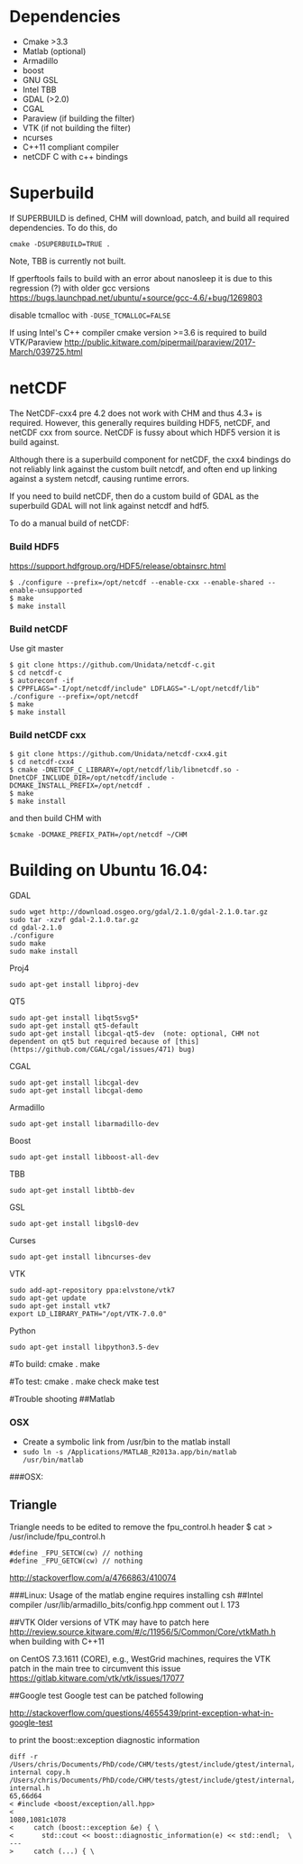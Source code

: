 # Dependencies
* Cmake >3.3
* Matlab (optional)
* Armadillo
* boost
* GNU GSL
* Intel TBB
* GDAL (>2.0)
* CGAL
* Paraview (if building the filter) 
* VTK (if not building the filter)
* ncurses
* C++11 compliant compiler
* netCDF C with c++ bindings

# Superbuild
If SUPERBUILD is defined, CHM will download, patch, and build all required dependencies. To do this, do

```
cmake -DSUPERBUILD=TRUE .
```

Note, TBB is currently not built.

If gperftools fails to build with an error about nanosleep it is due to this regression (?) with older gcc versions
https://bugs.launchpad.net/ubuntu/+source/gcc-4.6/+bug/1269803

disable tcmalloc with `-DUSE_TCMALLOC=FALSE`

If using Intel's C++ compiler cmake version >=3.6 is required to build VTK/Paraview
http://public.kitware.com/pipermail/paraview/2017-March/039725.html

# netCDF
The NetCDF-cxx4 pre 4.2 does not work with CHM and thus 4.3+ is required. However, this generally requires building HDF5, netCDF, and netCDF cxx from source. NetCDF is fussy about which HDF5 version it is build against.

Although there is a superbuild component for netCDF,  the cxx4 bindings do not reliably link against the custom built netcdf, and often end up linking against a system netcdf, causing runtime errors. 

If you need to build netCDF, then do a custom build of GDAL as the superbuild GDAL will not link against netcdf and hdf5. 

To do a manual build of netCDF:
### Build HDF5
https://support.hdfgroup.org/HDF5/release/obtainsrc.html
```
$ ./configure --prefix=/opt/netcdf --enable-cxx --enable-shared --enable-unsupported
$ make
$ make install
```

### Build netCDF
Use git master
 ```
$ git clone https://github.com/Unidata/netcdf-c.git
$ cd netcdf-c
$ autoreconf -if
$ CPPFLAGS="-I/opt/netcdf/include" LDFLAGS="-L/opt/netcdf/lib" ./configure --prefix=/opt/netcdf
$ make
$ make install
```

### Build netCDF cxx
```
$ git clone https://github.com/Unidata/netcdf-cxx4.git
$ cd netcdf-cxx4
$ cmake -DNETCDF_C_LIBRARY=/opt/netcdf/lib/libnetcdf.so -DnetCDF_INCLUDE_DIR=/opt/netcdf/include -DCMAKE_INSTALL_PREFIX=/opt/netcdf .
$ make
$ make install
```
and then build CHM with

```
$cmake -DCMAKE_PREFIX_PATH=/opt/netcdf ~/CHM
```

# Building on Ubuntu 16.04:

GDAL
```
sudo wget http://download.osgeo.org/gdal/2.1.0/gdal-2.1.0.tar.gz
sudo tar -xzvf gdal-2.1.0.tar.gz
cd gdal-2.1.0
./configure
sudo make
sudo make install
 ```
Proj4
```
sudo apt-get install libproj-dev
```

QT5
```
sudo apt-get install libqt5svg5*
sudo apt-get install qt5-default
sudo apt-get install libcgal-qt5-dev  (note: optional, CHM not dependent on qt5 but required because of [this](https://github.com/CGAL/cgal/issues/471) bug)
```
CGAL
```
sudo apt-get install libcgal-dev
sudo apt-get install libcgal-demo
```
Armadillo
```
sudo apt-get install libarmadillo-dev
```
Boost
```
sudo apt-get install libboost-all-dev
```
TBB
```
sudo apt-get install libtbb-dev
```
GSL
```
sudo apt-get install libgsl0-dev
```
Curses
```
sudo apt-get install libncurses-dev
```

VTK
```
sudo add-apt-repository ppa:elvstone/vtk7
sudo apt-get update
sudo apt-get install vtk7
export LD_LIBRARY_PATH="/opt/VTK-7.0.0"
```
Python
```
sudo apt-get install libpython3.5-dev
```

#To build:
    cmake .
    make

#To test:
    cmake .
    make check
    make test

#Trouble shooting
##Matlab
### OSX 
* Create a symbolic link from /usr/bin to the matlab install
* ```sudo ln -s /Applications/MATLAB_R2013a.app/bin/matlab /usr/bin/matlab```

###OSX:
## Triangle
Triangle needs to be edited to remove the fpu_control.h header
    $ cat > /usr/include/fpu_control.h

    #define _FPU_SETCW(cw) // nothing
    #define _FPU_GETCW(cw) // nothing
http://stackoverflow.com/a/4766863/410074

###Linux:
Usage of the matlab engine requires installing csh
##Intel compiler
    /usr/lib/armadillo_bits/config.hpp
comment out l. 173

##VTK
Older versions of VTK may have to patch here
http://review.source.kitware.com/#/c/11956/5/Common/Core/vtkMath.h
when building with C++11 

on CentOS 7.3.1611 (CORE), e.g., WestGrid machines, requires the VTK patch in the main tree to circumvent this issue
https://gitlab.kitware.com/vtk/vtk/issues/17077


##Google test
Google test can be patched following

http://stackoverflow.com/questions/4655439/print-exception-what-in-google-test

to print the boost::exception diagnostic information

    diff -r /Users/chris/Documents/PhD/code/CHM/tests/gtest/include/gtest/internal/gtest-internal copy.h /Users/chris/Documents/PhD/code/CHM/tests/gtest/include/gtest/internal/gtest-internal.h
    65,66d64
    < #include <boost/exception/all.hpp>
    < 
    1080,1081c1078
    <     catch (boost::exception &e) { \
    <       std::cout << boost::diagnostic_information(e) << std::endl;  \
    ---
    >     catch (...) { \
